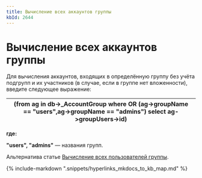 ```yaml
---
title: Вычисление всех аккаунтов группы
kbId: 2644
---
```


# Вычисление всех аккаунтов группы

Для вычисления аккаунтов, входящих в определённую группу без учёта подгрупп и их участников (в случае, если в группе нет вложенности), введите следующее выражение:

| (from ag in db->\_AccountGroup where OR (ag->groupName == "users",ag->groupName == "admins") select ag->groupUsers->id) |
| --- |

**где:**

**"users", "admins"** — названия групп.

Альтернатива статье [Вычисление всех пользователей группы](https://kb.comindware.ru/article.php?id=2488).

{% include-markdown ".snippets/hyperlinks_mkdocs_to_kb_map.md" %}
